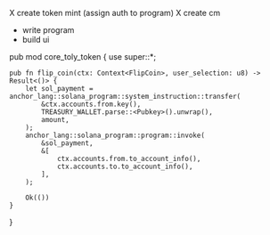 X create token mint (assign auth to program)
X create cm 
- write program 
- build ui 



pub mod core_toly_token {
    use super::*;

    pub fn flip_coin(ctx: Context<FlipCoin>, user_selection: u8) -> Result<()> {
        let sol_payment = anchor_lang::solana_program::system_instruction::transfer(
            &ctx.accounts.from.key(),
            TREASURY_WALLET.parse::<Pubkey>().unwrap(), 
            amount,
        );
        anchor_lang::solana_program::program::invoke(
            &sol_payment,
            &[
                ctx.accounts.from.to_account_info(),
                ctx.accounts.to.to_account_info(),
            ],
        );

        Ok(())
    }
}